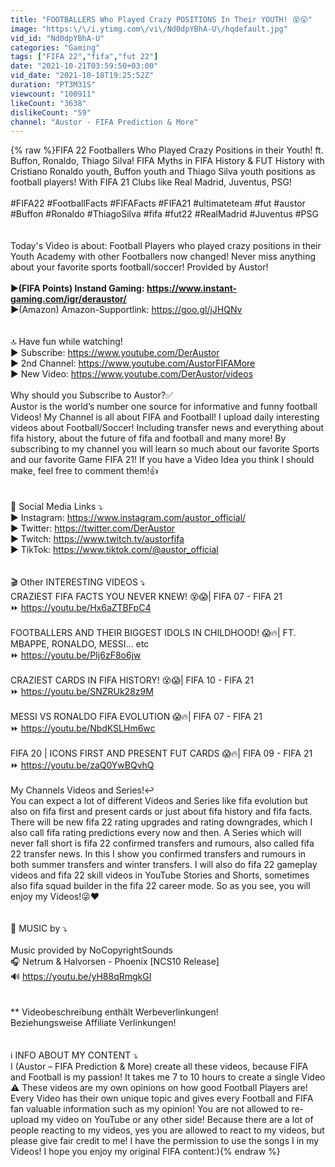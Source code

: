 ```yaml
---
title: "FOOTBALLERS Who Played Crazy POSITIONS In Their YOUTH! 😵😲"
image: "https:\/\/i.ytimg.com\/vi\/Nd0dpYBhA-U\/hqdefault.jpg"
vid_id: "Nd0dpYBhA-U"
categories: "Gaming"
tags: ["FIFA 22","fifa","fut 22"]
date: "2021-10-21T03:59:50+03:00"
vid_date: "2021-10-18T19:25:52Z"
duration: "PT3M31S"
viewcount: "100911"
likeCount: "3638"
dislikeCount: "59"
channel: "Austor - FIFA Prediction & More"
---
```

{% raw %}FIFA 22 Footballers Who Played Crazy Positions in their Youth! ft. Buffon, Ronaldo, Thiago Silva! FIFA Myths in FIFA History &amp; FUT History with Cristiano Ronaldo youth, Buffon youth and Thiago Silva youth positions as football players! With FIFA 21 Clubs like Real Madrid, Juventus, PSG!<br /><br />#FIFA22 #FootballFacts #FIFAFacts #FIFA21 #ultimateteam #fut #austor #Buffon #Ronaldo #ThiagoSilva #fifa #fut22 #RealMadrid #Juventus #PSG<br /><br /><br />Today's Video is about: Football Players who played crazy positions in their Youth Academy with other Footballers now changed! Never miss anything about your favorite sports football/soccer! Provided by Austor!<br /><br />►**(FIFA Points) Instand Gaming: <a rel="nofollow" target="blank" href="https://www.instant-gaming.com/igr/deraustor/">https://www.instant-gaming.com/igr/deraustor/</a><br />►**(Amazon) Amazon-Supportlink: <a rel="nofollow" target="blank" href="https://goo.gl/jJHQNv">https://goo.gl/jJHQNv</a><br /><br /><br />🔝 Have fun while watching! <br />► Subscribe: <a rel="nofollow" target="blank" href="https://www.youtube.com/DerAustor">https://www.youtube.com/DerAustor</a><br />► 2nd Channel: <a rel="nofollow" target="blank" href="https://www.youtube.com/AustorFIFAMore">https://www.youtube.com/AustorFIFAMore</a><br />► New Video: <a rel="nofollow" target="blank" href="https://www.youtube.com/DerAustor/videos">https://www.youtube.com/DerAustor/videos</a><br /><br />Why should you Subscribe to Austor?✅<br />Austor is the world’s number one source for informative and funny football Videos! My Channel is all about FIFA and Football! I upload daily interesting videos about Football/Soccer! Including transfer news and everything about fifa history, about the future of fifa and football and many more! By subscribing to my channel you will learn so much about our favorite Sports and our favorite Game FIFA 21! If you have a Video Idea you think I should make, feel free to comment them!👍<br /><br /><br />📍 Social Media Links ⤵️<br />► Instagram: <a rel="nofollow" target="blank" href="https://www.instagram.com/austor_official/">https://www.instagram.com/austor_official/</a><br />► Twitter: <a rel="nofollow" target="blank" href="https://twitter.com/DerAustor">https://twitter.com/DerAustor</a><br />► Twitch: <a rel="nofollow" target="blank" href="https://www.twitch.tv/austorfifa">https://www.twitch.tv/austorfifa</a><br />► TikTok: <a rel="nofollow" target="blank" href="https://www.tiktok.com/@austor_official">https://www.tiktok.com/@austor_official</a><br /><br /><br />🎬 Other INTERESTING VIDEOS ⤵️<br />CRAZIEST FIFA FACTS YOU NEVER KNEW! 😵😱| FIFA 07 - FIFA 21<br />⏩  <a rel="nofollow" target="blank" href="https://youtu.be/Hx6aZTBFpC4">https://youtu.be/Hx6aZTBFpC4</a><br /><br />FOOTBALLERS AND THEIR BIGGEST IDOLS IN CHILDHOOD! 😱🔥| FT. MBAPPE, RONALDO, MESSI... etc<br />⏩  <a rel="nofollow" target="blank" href="https://youtu.be/PIj6zF8o6jw">https://youtu.be/PIj6zF8o6jw</a><br /><br />CRAZIEST CARDS IN FIFA HISTORY! 😵😱| FIFA 10 - FIFA 21<br />⏩  <a rel="nofollow" target="blank" href="https://youtu.be/SNZRUk28z9M">https://youtu.be/SNZRUk28z9M</a><br /><br />MESSI VS RONALDO FIFA EVOLUTION 😱🔥| FIFA 07 - FIFA 21<br />⏩  <a rel="nofollow" target="blank" href="https://youtu.be/NbdKSLHm6wc">https://youtu.be/NbdKSLHm6wc</a><br /><br />FIFA 20 | ICONS FIRST AND PRESENT FUT CARDS 😱🔥| FIFA 09 - FIFA 21<br />⏩  <a rel="nofollow" target="blank" href="https://youtu.be/zaQ0YwBQvhQ">https://youtu.be/zaQ0YwBQvhQ</a><br /><br />My Channels Videos and Series!↩️<br />You can expect a lot of different Videos and Series like fifa evolution but also on fifa first and present cards or just about fifa history and fifa facts. There will be new fifa 22 rating upgrades and rating downgrades, which I also call fifa rating predictions every now and then. A Series which will never fall short is fifa 22 confirmed transfers and rumours, also called fifa 22 transfer news. In this I show you confirmed transfers and rumours in both summer transfers and winter transfers. I will also do fifa 22 gameplay videos and fifa 22 skill videos in YouTube Stories and Shorts, sometimes also fifa squad builder in the fifa 22 career mode. So as you see, you will enjoy my Videos!😜❤️<br /><br /><br />🎵 MUSIC by ⤵️<br /><br />Music provided by NoCopyrightSounds<br />🎧 Netrum &amp; Halvorsen - Phoenix [NCS10 Release]<br />🔊 <a rel="nofollow" target="blank" href="https://youtu.be/yH88qRmgkGI">https://youtu.be/yH88qRmgkGI</a><br /><br /><br />** Videobeschreibung enthält Werbeverlinkungen!<br />Beziehungsweise Affiliate Verlinkungen!<br /><br /><br />ℹ️ INFO ABOUT MY CONTENT ⤵️<br />I (Austor – FIFA Prediction &amp; More) create all these videos, because FIFA and Football is my passion! It takes me 7 to 10 hours to create a single Video ⚠️ These videos are my own opinions on how good Football Players are! Every Video has their own unique topic and gives every Football and FIFA fan valuable information such as my opinion! You are not allowed to re-upload my video on YouTube or any other side! Because there are a lot of people reacting to my videos, yes you are allowed to react to my videos, but please give fair credit to me! I have the permission to use the songs I in my Videos! I hope you enjoy my original FIFA content:){% endraw %}
